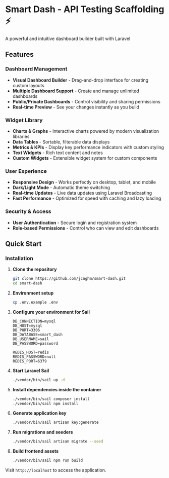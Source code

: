 # Smart Dash - API Testing Scaffolding ⚡

A powerful and intuitive dashboard builder built with Laravel

## Features

### Dashboard Management
- **Visual Dashboard Builder** - Drag-and-drop interface for creating custom layouts
- **Multiple Dashboard Support** - Create and manage unlimited dashboards
- **Public/Private Dashboards** - Control visibility and sharing permissions
- **Real-time Preview** - See your changes instantly as you build

### Widget Library
- **Charts & Graphs** - Interactive charts powered by modern visualization libraries
- **Data Tables** - Sortable, filterable data displays
- **Metrics & KPIs** - Display key performance indicators with custom styling
- **Text Widgets** - Rich text content and notes
- **Custom Widgets** - Extensible widget system for custom components

### User Experience
- **Responsive Design** - Works perfectly on desktop, tablet, and mobile
- **Dark/Light Mode** - Automatic theme switching
- **Real-time Updates** - Live data updates using Laravel Broadcasting
- **Fast Performance** - Optimized for speed with caching and lazy loading

### Security & Access
- **User Authentication** - Secure login and registration system
- **Role-based Permissions** - Control who can view and edit dashboards

## Quick Start

### Installation

1. **Clone the repository**
   ```bash
   git clone https://github.com/jcnghm/smart-dash.git
   cd smart-dash
   ```

2. **Environment setup**
   ```bash
   cp .env.example .env
   ```

3. **Configure your environment for Sail**
   ```env
   DB_CONNECTION=mysql
   DB_HOST=mysql
   DB_PORT=3306
   DB_DATABASE=smart_dash
   DB_USERNAME=sail
   DB_PASSWORD=password

   REDIS_HOST=redis
   REDIS_PASSWORD=null
   REDIS_PORT=6379
   ```

4. **Start Laravel Sail**
   ```bash
   ./vendor/bin/sail up -d
   ```

5. **Install dependencies inside the container**
   ```bash
   ./vendor/bin/sail composer install
   ./vendor/bin/sail npm install
   ```

6. **Generate application key**
   ```bash
   ./vendor/bin/sail artisan key:generate
   ```

7. **Run migrations and seeders**
   ```bash
   ./vendor/bin/sail artisan migrate --seed
   ```

8. **Build frontend assets**
   ```bash
   ./vendor/bin/sail npm run build
   ```

Visit `http://localhost` to access the application.
